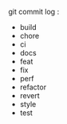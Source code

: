 git commit log :

* build
* chore
* ci
* docs
* feat
* fix
* perf
* refactor
* revert
* style
* test